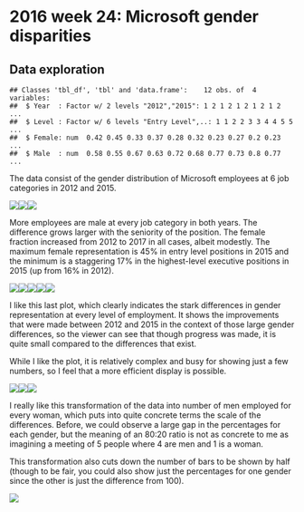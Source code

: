 2016 week 24: Microsoft gender disparities
================

Data exploration
----------------

    ## Classes 'tbl_df', 'tbl' and 'data.frame':    12 obs. of  4 variables:
    ##  $ Year  : Factor w/ 2 levels "2012","2015": 1 2 1 2 1 2 1 2 1 2 ...
    ##  $ Level : Factor w/ 6 levels "Entry Level",..: 1 1 2 2 3 3 4 4 5 5 ...
    ##  $ Female: num  0.42 0.45 0.33 0.37 0.28 0.32 0.23 0.27 0.2 0.23 ...
    ##  $ Male  : num  0.58 0.55 0.67 0.63 0.72 0.68 0.77 0.73 0.8 0.77 ...

The data consist of the gender distribution of Microsoft employees at 6 job categories in 2012 and 2015.

![](2016-week-24_files/figure-markdown_github/unnamed-chunk-2-1.png)![](2016-week-24_files/figure-markdown_github/unnamed-chunk-2-2.png)![](2016-week-24_files/figure-markdown_github/unnamed-chunk-2-3.png)

More employees are male at every job category in both years. The difference grows larger with the seniority of the position. The female fraction increased from 2012 to 2017 in all cases, albeit modestly. The maximum female representation is 45% in entry level positions in 2015 and the minimum is a staggering 17% in the highest-level executive positions in 2015 (up from 16% in 2012).

![](2016-week-24_files/figure-markdown_github/unnamed-chunk-3-1.png)![](2016-week-24_files/figure-markdown_github/unnamed-chunk-3-2.png)![](2016-week-24_files/figure-markdown_github/unnamed-chunk-3-3.png)![](2016-week-24_files/figure-markdown_github/unnamed-chunk-3-4.png)![](2016-week-24_files/figure-markdown_github/unnamed-chunk-3-5.png)

I like this last plot, which clearly indicates the stark differences in gender representation at every level of employment. It shows the improvements that were made between 2012 and 2015 in the context of those large gender differences, so the viewer can see that though progress was made, it is quite small compared to the differences that exist.

While I like the plot, it is relatively complex and busy for showing just a few numbers, so I feel that a more efficient display is possible.

![](2016-week-24_files/figure-markdown_github/unnamed-chunk-4-1.png)![](2016-week-24_files/figure-markdown_github/unnamed-chunk-4-2.png)![](2016-week-24_files/figure-markdown_github/unnamed-chunk-4-3.png)

I really like this transformation of the data into number of men employed for every woman, which puts into quite concrete terms the scale of the differences. Before, we could observe a large gap in the percentages for each gender, but the meaning of an 80:20 ratio is not as concrete to me as imagining a meeting of 5 people where 4 are men and 1 is a woman.

This transformation also cuts down the number of bars to be shown by half (though to be fair, you could also show just the percentages for one gender since the other is just the difference from 100).

![](2016-week-24_files/figure-markdown_github/unnamed-chunk-5-1.png)
